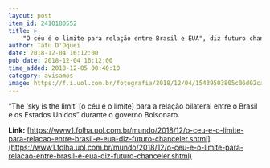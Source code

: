 ```yaml
---
layout: post
item_id: 2410180552
title: >-
    "O céu é o limite para relação entre Brasil e EUA", diz futuro chanceler
author: Tatu D'Oquei
date: 2018-12-04 16:12:00
pub_date: 2018-12-04 16:12:00
time_added: 2018-12-05 00:40:10
category: avisamos
image: https://f.i.uol.com.br/fotografia/2018/12/04/15439503805c06d02cace80_1543950380_3x2_rt.jpg
---
```


“The ‘sky is the limit’ [o céu é o limite] para a relação bilateral entre o Brasil e os Estados Unidos” durante o governo Bolsonaro.

**Link:** [https://www1.folha.uol.com.br/mundo/2018/12/o-ceu-e-o-limite-para-relacao-entre-brasil-e-eua-diz-futuro-chanceler.shtml](https://www1.folha.uol.com.br/mundo/2018/12/o-ceu-e-o-limite-para-relacao-entre-brasil-e-eua-diz-futuro-chanceler.shtml)

